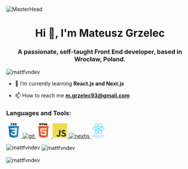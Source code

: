 ![MasterHead](https://i.pinimg.com/originals/c9/06/e9/c906e9f39995f859bbbf47087928341d.png)
<h1 align="center">Hi 👋, I'm Mateusz Grzelec</h1>
<h3 align="center">A passionate, self-taught Front End developer, based in Wrocław, Poland.</h3>

<p align="left"> <img src="https://komarev.com/ghpvc/?username=mattfvndev&label=Profile%20views&color=0e75b6&style=flat" alt="mattfvndev" /> </p>

- 📖 I’m currently learning **React.js and Next.js**

- 📫 How to reach me **m.grzelec93@gmail.com**

<h3 align="left">Languages and Tools:</h3>
<p align="left"> <a href="https://www.w3schools.com/css/" target="_blank" rel="noreferrer"> <img src="https://raw.githubusercontent.com/devicons/devicon/master/icons/css3/css3-original-wordmark.svg" alt="css3" width="40" height="40"/> </a> <a href="https://git-scm.com/" target="_blank" rel="noreferrer"> <img src="https://www.vectorlogo.zone/logos/git-scm/git-scm-icon.svg" alt="git" width="40" height="40"/> </a> <a href="https://www.w3.org/html/" target="_blank" rel="noreferrer"> <img src="https://raw.githubusercontent.com/devicons/devicon/master/icons/html5/html5-original-wordmark.svg" alt="html5" width="40" height="40"/> </a> <a href="https://developer.mozilla.org/en-US/docs/Web/JavaScript" target="_blank" rel="noreferrer"> <img src="https://raw.githubusercontent.com/devicons/devicon/master/icons/javascript/javascript-original.svg" alt="javascript" width="40" height="40"/> </a> <a href="https://nextjs.org/" target="_blank" rel="noreferrer"> <img src="https://cdn.worldvectorlogo.com/logos/nextjs-2.svg" alt="nextjs" width="40" height="40"/> </a> <a href="https://reactjs.org/" target="_blank" rel="noreferrer"> <img src="https://raw.githubusercontent.com/devicons/devicon/master/icons/react/react-original-wordmark.svg" alt="react" width="40" height="40"/> </a> </p>

<p><img align="left" src="https://github-readme-stats.vercel.app/api/top-langs?username=mattfvndev&show_icons=true&locale=en&layout=compact" alt="mattfvndev" /></p>

<p>&nbsp;<img align="center" src="https://github-readme-stats.vercel.app/api?username=mattfvndev&show_icons=true&locale=en" alt="mattfvndev" /></p>

<p><img align="center" src="https://github-readme-streak-stats.herokuapp.com/?user=mattfvndev&" alt="mattfvndev" /></p>
